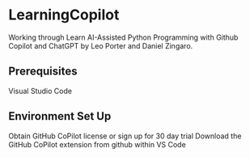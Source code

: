 # LearningCopilot
Working through Learn AI-Assisted Python Programming with Github Copilot and ChatGPT by Leo Porter and Daniel Zingaro.

## Prerequisites
Visual Studio Code

## Environment Set Up
Obtain GitHub CoPilot license or sign up for 30 day trial
Download the GitHub CoPilot extension from github within VS Code
